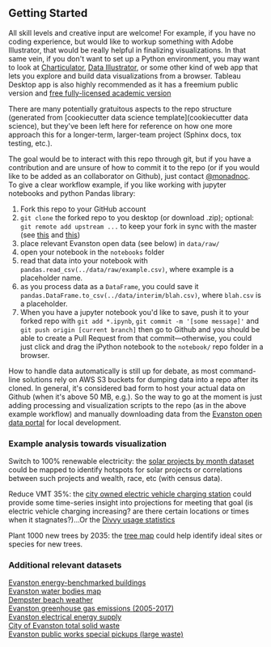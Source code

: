 ## Getting Started

All skill levels and creative input are welcome! For example, if you have no coding experience, but would like to workup something with Adobe Illustrator, that would be really helpful in finalizing visualizations. In that same vein, if you don't want to set up a Python environment, you may want to look at [Charticulator](https://charticulator.com/), [Data Illustrator](http://data-illustrator.com/), or some other kind of web app that lets you explore and build data visualizations from a browser. Tableau Desktop app is also highly recommended as it has a freemium public version and [free fully-licensed academic version](https://www.tableau.com/academic)

There are many potentially gratuitous aspects to the repo structure (generated from [cookiecutter data science template](cookiecutter data science), but they've been left here for reference on how one more approach this for a longer-term, larger-team project (Sphinx docs, tox testing, etc.).

The goal would be to interact with this repo through git, but if you have a contribution and are unsure of how to commit it to the repo (or if you would like to be added as an collaborator on Github), just contact [@monadnoc](https://github.com/monadnoc). <br>
To give a clear workflow example, if you like working with jupyter notebooks and python Pandas library:
1. Fork this repo to your GitHub account
2. `git clone` the forked repo to you desktop (or download .zip); optional: `git remote add upstream ...` to keep your fork in sync with the master (see [this](https://help.github.com/articles/configuring-a-remote-for-a-fork/) and [this](https://help.github.com/articles/syncing-a-fork/))
3. place relevant Evanston open data (see below) in `data/raw/`
4. open your notebook in the `notebooks` folder
5. read that data into your notebook with `pandas.read_csv(../data/raw/example.csv)`, where example is a placeholder name.
6. as you process data as a `DataFrame`, you could save it `pandas.DataFrame.to_csv(../data/interim/blah.csv)`, where `blah.csv` is a placeholder.
7. When you have a jupyter notebook you'd like to save, push it to your forked repo with `git add *.ipynb`, `git commit -m '[some message]'` and `git push origin [current branch]` then go to Github and you should be able to create a Pull Request from that commit&mdash;otherwise, you could just click and drag the iPython notebook to the `notebook/` repo folder in a browser.

How to handle data automatically is still up for debate, as most command-line solutions rely on AWS S3 buckets for dumping data into a repo after its cloned. In general, it's considered bad form to host your actual data on Github (when it's above 50 MB, e.g.). So the way to go at the moment is just adding processing and visualization scripts to the repo (as in the above example workflow) and manually downloading data from the [Evanston open data portal](https://data.cityofevanston.org/) for local development.

### Example analysis towards visualization
Switch to 100% renewable electricity: the [solar projects by month dataset](https://data.cityofevanston.org/Community-Development/Solar-Applications-by-Month/j7yr-bd8i) could be mapped to identify hotspots for solar projects or correlations between such projects and wealth, race, etc (with census data).

Reduce VMT 35%: the [city owned electric vehicle charging station](https://data.cityofevanston.org/dataset/City-owned-Electric-Vehicle-Charging-Station-Usage/nx7w-jb8v) could provide some time-series insight into projections for meeting that goal (is electric vehicle charging increasing? are there certain locations or times when it stagnates?)...Or the [Divvy usage statistics](https://data.cityofevanston.org/Community-Development/Evanston-Divvy-Monthly-Metrics/88ex-7bq5)

Plant 1000 new trees by 2035: the [tree map](https://data.cityofevanston.org/Information-Technology-includes-maps-geospatial-da/Trees/utcj-vfdh) could help identify ideal sites or species for new trees.

### Additional relevant datasets
[Evanston energy-benchmarked buildings](https://data.cityofevanston.org/dataset/Evanston-Benchmarking-Covered-Building-List-2017/p2tc-9fkv)<br>
[Evanston water bodies map](https://data.cityofevanston.org/Information-Technology-includes-maps-geospatial-da/Water-bodies/fdqb-ycz3)<br>
[Dempster beach weather](https://data.cityofevanston.org/Parks-Recreation-Community-Services/Dempster-Beach-Weather-Measurement-Data/h9zc-c4be)<br>
[Evanston greenhouse gas emissions (2005-2017)](https://data.cityofevanston.org/dataset/Community-2005-2017-Greenhouse-Gas-Emissions/uig3-mn2u)<br>
[Evanston electrical energy supply](https://data.cityofevanston.org/Public-Works/July-2015-16-City-of-Evanston-Electrical-Energy-Su/xv9z-e6az)<br>
[City of Evanston total solid waste](https://data.cityofevanston.org/Public-Works/2011-15-City-of-Evanston-Total-Solid-Waste/dxbr-gdn8)<br>
[Evanston public works special pickups (large waste)](https://data.cityofevanston.org/Public-Works/2011-14-Public-Works-Special-Pickups/7esj-fxqs)
